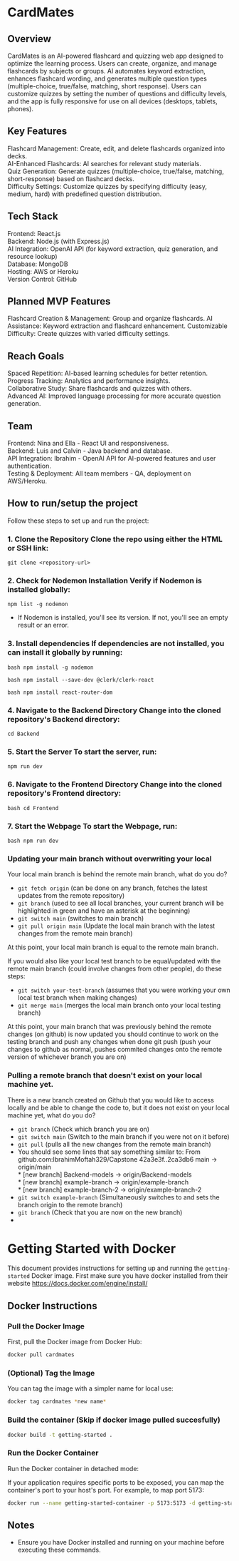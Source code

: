 # CardMates
## Overview  
CardMates is an AI-powered flashcard and quizzing web app designed to optimize the learning process. Users can create, organize, and manage flashcards by subjects or groups. AI automates keyword extraction, enhances flashcard wording, and generates multiple question types (multiple-choice, true/false, matching, short response). Users can customize quizzes by setting the number of questions and difficulty levels, and the app is fully responsive for use on all devices (desktops, tablets, phones).

## Key Features
Flashcard Management: Create, edit, and delete flashcards organized into decks.  
AI-Enhanced Flashcards: AI searches for relevant study materials.  
Quiz Generation: Generate quizzes (multiple-choice, true/false, matching, short-response) based on flashcard decks.  
Difficulty Settings: Customize quizzes by specifying difficulty (easy, medium, hard) with predefined question distribution.  

## Tech Stack  
Frontend: React.js  
Backend: Node.js (with Express.js)  
AI Integration: OpenAI API (for keyword extraction, quiz generation, and resource lookup)  
Database: MongoDB  
Hosting: AWS or Heroku  
Version Control: GitHub  

## Planned MVP Features  
Flashcard Creation & Management: Group and organize flashcards.
AI Assistance: Keyword extraction and flashcard enhancement.
Customizable Difficulty: Create quizzes with varied difficulty settings.

## Reach Goals  
Spaced Repetition: AI-based learning schedules for better retention.  
Progress Tracking: Analytics and performance insights.  
Collaborative Study: Share flashcards and quizzes with others.  
Advanced AI: Improved language processing for more accurate question generation.  

## Team  
Frontend: Nina and Ella - React UI and responsiveness.  
Backend: Luis and Calvin - Java backend and database.  
API Integration: Ibrahim - OpenAI API for AI-powered features and user authentication.  
Testing & Deployment: All team members - QA, deployment on AWS/Heroku.  

## How to run/setup the project  

Follow these steps to set up and run the project: 
### 1. Clone the Repository Clone the repo using either the HTML or SSH link: 
```git clone <repository-url> ``` 

### 2. Check for Nodemon Installation Verify if **Nodemon** is installed globally: 
```npm list -g nodemon ``` 
- If Nodemon is installed, you'll see its version. If not, you'll see an empty result or an error.

### 3. Install dependencies If dependencies are not installed, you can install it globally by running: 
```bash npm install -g nodemon ```

```bash npm install --save-dev @clerk/clerk-react ```

```bash npm install react-router-dom ```

### 4. Navigate to the Backend Directory Change into the cloned repository's Backend directory: 
```cd Backend ``` 

### 5. Start the Server To start the server, run: 
```npm run dev ``` 

### 6. Navigate to the Frontend Directory Change into the cloned repository's Frontend directory: 
```bash cd Frontend ``` 

### 7. Start the Webpage To start the Webpage, run: 
```bash npm run dev ``` 

### Updating your main branch without overwriting your local

Your local main branch is behind the remote main branch, what do you do?

 - ```git fetch origin``` (can be done on any branch, fetches the latest updates from the remote repository)
 - ```git branch``` (used to see all local branches, your current branch will be highlighted in green and have an asterisk at the beginning)
 - ```git switch main``` (switches to main branch)
 - ```git pull origin main``` (Update the local main branch with the latest changes from the remote main branch)

At this point, your local main branch is equal to the remote main branch. 

If you would also like your local test branch to be equal/updated with the remote main branch (could involve changes from other people), do these steps: 

 - ```git switch your-test-branch``` (assumes that you were working your own local test branch when making changes)
 - ```git merge main``` (merges the local main branch onto your local testing branch)

At this point, your main branch that was previously behind the remote changes (on github) is now updated
you should continue to work on the testing branch and push any changes when done
git push (push your changes to github as normal, pushes commited changes onto the remote version of whichever branch you are on)

### Pulling a remote branch that doesn't exist on your local machine yet.

There is a new branch created on Github that you would like to access locally and be able to change the code to, but it does
not exist on your local machine yet, what do you do?

 - ```git branch``` (Check which branch you are on)
 - ```git switch main``` (Switch to the main branch if you were not on it before)
 - ```git pull``` (pulls all the new changes from the remote main branch)
 - You should see some lines that say something similar to:
    From github.com:IbrahimMoftah329/Capstone
    42a3e3f..2ca3db6  main           -> origin/main\
    \* [new branch]      Backend-models -> origin/Backend-models\
    \* [new branch]      example-branch -> origin/example-branch\
    \* [new branch]      example-branch-2 -> origin/example-branch-2
 - ```git switch example-branch``` (Simultaneously switches to and sets the branch origin to the remote branch)
 - ```git branch``` (Check that you are now on the new branch)
 - 



# Getting Started with Docker

This document provides instructions for setting up and running the `getting-started` Docker image. 
First make sure you have docker installed from their website https://docs.docker.com/engine/install/

## Docker Instructions

### Pull the Docker Image

First, pull the Docker image from Docker Hub:

```bash
docker pull cardmates
```

### (Optional) Tag the Image

You can tag the image with a simpler name for local use:

```bash
docker tag cardmates *new name*
```
### Build the container (Skip if docker image pulled succesfully)

```bash
docker build -t getting-started .
```

### Run the Docker Container

Run the Docker container in detached mode:

If your application requires specific ports to be exposed, you can map the container's port to your host's port. For example, to map port 5173:

```bash
docker run --name getting-started-container -p 5173:5173 -d getting-started
```

## Notes
- Ensure you have Docker installed and running on your machine before executing these commands.



